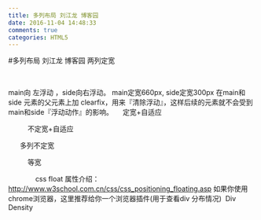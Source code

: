 ```yaml
---
title: 多列布局 刘江龙 博客园
date: 2016-11-04 14:48:33
comments: true
categories: HTML5
---
```


#多列布局 刘江龙 博客园
两列定宽

 

main向 左浮动 ，side向右浮动。
main定宽660px, side定宽300px
在main和side 元素的父元素上加 clearfix，用来『清除浮动』，这样后续的元素就不会受到 main和side『浮动动作』的影响。
 
 
定宽+自适应

 
 
 
 
 
不定宽+自适应

 
 
 
多列不定宽
 

 
 
 
 
 
等宽

 
 
 
 
 
 
 
css float 属性介绍：http://www.w3school.com.cn/css/css_positioning_floating.asp
如果你使用 chrome浏览器，这里推荐给你一个浏览器插件(用于查看div 分布情况)  Div Density

